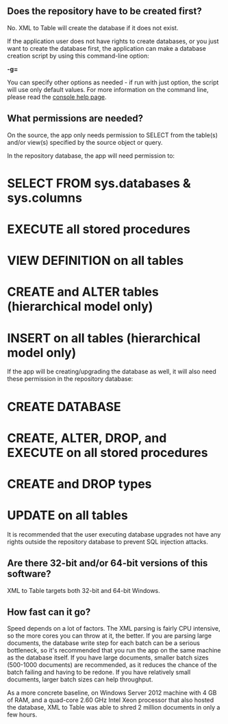 ## **Does the repository have to be created first?**

No. XML to Table will create the database if it does not exist.

If the application user does not have rights to create databases, or you just want to create the database first, the application can make a database creation script by using this command-line option:

**-g=<file>**

You can specify other options as needed - if run with just option, the script will use only default values. For more information on the command line, please read the [console help page](https://fxtu.codeplex.com/SourceControl/latest#master/ConsoleRunner/Resources/manpage.txt).


## **What permissions are needed?**

On the source, the app only needs permission to SELECT from the table(s) and/or view(s) specified by the source object or query.

In the repository database, the app will need permission to:
# SELECT FROM sys.databases & sys.columns
# EXECUTE all stored procedures
# VIEW DEFINITION on all tables
# CREATE and ALTER tables (hierarchical model only)
# INSERT on all tables (hierarchical model only)
If the app will be creating/upgrading the database as well, it will also need these permission in the repository database:
# CREATE DATABASE
# CREATE, ALTER, DROP, and EXECUTE on all stored procedures
# CREATE and DROP types
# UPDATE on all tables
It is recommended that the user executing database upgrades not have any rights outside the repository database to prevent SQL injection attacks.


## **Are there 32-bit and/or 64-bit versions of this software?**

XML to Table targets both 32-bit and 64-bit Windows.


## **How fast can it go?**

Speed depends on a lot of factors. The XML parsing is fairly CPU intensive, so the more cores you can throw at it, the better. If you are parsing large documents, the database write step for each batch can be a serious bottleneck, so it's recommended that you run the app on the same machine as the database itself. If you have large documents, smaller batch sizes (500-1000 documents) are recommended, as it reduces the chance of the batch failing and having to be redone. If you have relatively small documents, larger batch sizes can help throughput. 

As a more concrete baseline, on Windows Server 2012 machine with 4 GB of RAM, and a quad-core 2.60 GHz Intel Xeon processor that also hosted the database, XML to Table was able to shred 2 million documents in only a few hours.

